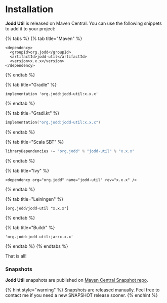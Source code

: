 # Installation

**Jodd Util** is released on Maven Central. You can use the following snippets to add it to your project:

{% tabs %}
{% tab title="Maven" %}
```markup
<dependency>
  <groupId>org.jodd</groupId>
  <artifactId>jodd-util</artifactId>
  <version>x.x.x</version>
</dependency>
```
{% endtab %}

{% tab title="Gradle" %}
```text
implementation 'org.jodd:jodd-util:x.x.x'
```
{% endtab %}

{% tab title="Gradl.kt" %}
```kotlin
implementation("org.jodd:jodd-util:x.x.x")
```
{% endtab %}

{% tab title="Scala SBT" %}
```scala
libraryDependencies += "org.jodd" % "jodd-util" % "x.x.x"
```
{% endtab %}

{% tab title="Ivy" %}
```markup
<dependency org="org.jodd" name="jodd-util" rev="x.x.x" />
```
{% endtab %}

{% tab title="Leiningen" %}
```
[org.jodd/jodd-util "x.x.x"]
```
{% endtab %}

{% tab title="Buildr" %}
```
'org.jodd:jodd-util:jar:x.x.x'
```
{% endtab %}
{% endtabs %}

That is all!

### Snapshots

**Jodd Util** snapshots are published on [Maven Central Snapshot repo](https://oss.sonatype.org/content/repositories/snapshots/org/jodd/jodd-util/).

{% hint style="warning" %}
Snapshots are released manually. Feel free to contact me if you need a new SNAPSHOT release sooner.
{% endhint %}

